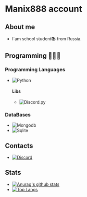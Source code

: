 # Manix888 account

## About me

- I`am school student📚 from Russia.

## Programming 👨🏽‍💻

### Programming Languages

- ![Python](https://img.shields.io/badge/-Python-090909?style=for-the-badge&logo=python&logoColor=F7CE43)<br/>

    #### Libs
    - ![Discord.py](https://img.shields.io/badge/-Discord.py-090909?style=for-the-badge&logo=discord&logoColor=5B72BF)
### DataBases
- ![Mongodb](https://img.shields.io/badge/-MongoDB-090909?style=for-the-badge&logo=MongoDB&logoColor=50B154)<br/>
- ![Sqlite](https://img.shields.io/badge/-SQLite3-090909?style=for-the-badge&logo=SQLite&logoColor=D9D5E1)

## Contacts

- [![Discord](https://img.shields.io/badge/-My_Discord-090909?style=for-the-badge&logo=discord&logoColor=5B72BF)](https://discordapp.com/users/692313869057785886)

## Stats

- [![Anurag's github stats](https://github-readme-stats.vercel.app/api?username=Manix888&count_private=true&show_icons=true&theme=algolia)](https://github.com/Manix888/github-readme-stats)
- [![Top Langs](https://github-readme-stats.vercel.app/api/top-langs/?username=Manix888&layout=compact&theme=algolia)](https://github.com/Manix888/github-readme-stats)
<!-- [![wakatime stats](https://github-readme-stats.vercel.app/api/wakatime?username=Manix888&theme=algolia)](https://github.com/Manix888/github-readme-stats) -->